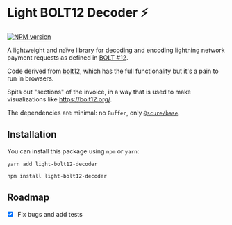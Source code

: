 # Light BOLT12 Decoder :zap:

[![NPM version](https://img.shields.io/npm/v/light-bolt12-decoder.svg)](https://www.npmjs.com/package/light-bolt12-decoder)

A lightweight and naïve library for decoding and encoding lightning network payment requests as defined in [BOLT #12](https://github.com/lightning/bolts/blob/master/12-offer-encoding.md).

Code derived from [bolt12](https://npmjs.com/package/bolt12), which has the full functionality but it's a pain to run in browsers.

Spits out "sections" of the invoice, in a way that is used to make visualizations like https://bolt12.org/.

The dependencies are minimal: no `Buffer`, only [`@scure/base`](https://github.com/paulmillr/scure-base).

## Installation

You can install this package using `npm` or `yarn`:

```
yarn add light-bolt12-decoder
```

```
npm install light-bolt12-decoder
```

## Roadmap

- [x] Fix bugs and add tests
